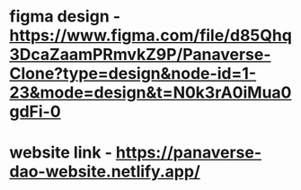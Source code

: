 # figma design - https://www.figma.com/file/d85Qhq3DcaZaamPRmvkZ9P/Panaverse-Clone?type=design&node-id=1-23&mode=design&t=N0k3rA0iMua0gdFi-0



# website link - https://panaverse-dao-website.netlify.app/